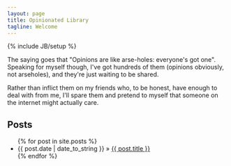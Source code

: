 ```yaml
---
layout: page
title: Opinionated Library
tagline: Welcome
---
```

{% include JB/setup %}

The saying goes that "Opinions are like arse-holes: everyone's got one". Speaking for myself though, I've got hundreds of them (opinions obviously, not arseholes), and they're just waiting to be shared.

Rather than inflict them on my friends who, to be honest, have enough to deal with from me, I'll spare them and pretend to myself that someone on the internet might actually care.

## Posts
<ul class="posts">
  {% for post in site.posts %}
    <li>{{ post.date | date_to_string }} &raquo; <a href="{{ BASE_PATH }}{{ post.url }}">{{ post.title }}</a></li>
  {% endfor %}
</ul>


